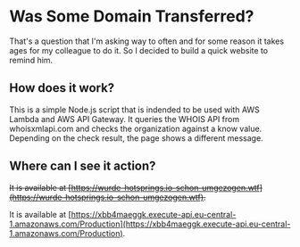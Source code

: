 # Was Some Domain Transferred?

That's a question that I'm asking way to often and for some reason it takes ages for my colleague to do it. So I decided to build a quick website to remind him.

## How does it work?

This is a simple Node.js script that is indended to be used with AWS Lambda and AWS API Gateway. It queries the WHOIS API from whoisxmlapi.com and checks the organization against a know value. Depending on the check result, the page shows a different message.

## Where can I see it action?

~~It is available at [https://wurde-hotsprings.io-schon-umgezogen.wtf](https://wurde-hotsprings.io-schon-umgezogen.wtf).~~

It is available at [https://xbb4maeggk.execute-api.eu-central-1.amazonaws.com/Production](https://xbb4maeggk.execute-api.eu-central-1.amazonaws.com/Production).
